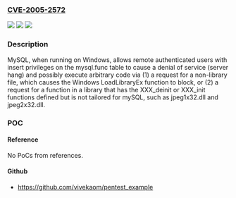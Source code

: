 ### [CVE-2005-2572](https://cve.mitre.org/cgi-bin/cvename.cgi?name=CVE-2005-2572)
![](https://img.shields.io/static/v1?label=Product&message=n%2Fa&color=blue)
![](https://img.shields.io/static/v1?label=Version&message=n%2Fa&color=blue)
![](https://img.shields.io/static/v1?label=Vulnerability&message=n%2Fa&color=brighgreen)

### Description

MySQL, when running on Windows, allows remote authenticated users with insert privileges on the mysql.func table to cause a denial of service (server hang) and possibly execute arbitrary code via (1) a request for a non-library file, which causes the Windows LoadLibraryEx function to block, or (2) a request for a function in a library that has the XXX_deinit or XXX_init functions defined but is not tailored for mySQL, such as jpeg1x32.dll and jpeg2x32.dll.

### POC

#### Reference
No PoCs from references.

#### Github
- https://github.com/vivekaom/pentest_example

